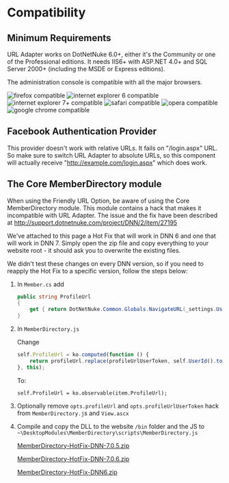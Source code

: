 # Compatibility

## Minimum Requirements

URL Adapter works on DotNetNuke 6.0+, either it's the Community or one of the Professional editions. It needs IIS6+ with ASP.NET 4.0+ and SQL Server 2000+ (including the MSDE or Express editions).

The administration console is compatible with all the major browsers.

![firefox compatible](http://www.dnnsharp.com/Portals/0/img/icon_firefox24.png)
![internet explorer 6 compatible](http://www.dnnsharp.com/Portals/0/img/icon_ie624.png)
![internet explorer 7+ compatible](http://www.dnnsharp.com/portals/0/img/icon_IE724.png)
![safari compatible](http://www.dnnsharp.com/portals/0/img/icon_safari24.png)
![opera compatible](http://www.dnnsharp.com/portals/0/img/icon_opera24.png)
![google chrome compatible](http://www.dnnsharp.com/portals/0/img/icon_chrome24.png)

## Facebook Authentication Provider

This provider doesn't work with relative URLs. It fails on "/login.aspx" URL. So make sure to switch URL Adapter to absolute URLs, so this component will actually receive "http://example.com/login.aspx" which does work.

## The Core MemberDirectory module

When using the Friendly URL Option, be aware of using the Core MemberDirectory module. This module contains a hack that makes it incompatible with URL Adapter. The issue and the fix have been described at http://support.dotnetnuke.com/project/DNN/2/item/27195

We've attached to this page a Hot Fix that will work in DNN 6 and one that will work in DNN 7. Simply open the zip file and copy everything to your website root - it should ask you to overwrite the existing files.

We didn't test these changes on every DNN version, so if you need to reapply the Hot Fix to a specific version, follow the steps below:

1. In `Member.cs` add
    ```cs
    public string ProfileUrl
    {
        get { return DotNetNuke.Common.Globals.NavigateURL(_settings.UserTabId, "", "userId=" + _user.UserID); }
    }
    ```

2. In `MemberDirectory.js`
    
    Change
    ```js
    self.ProfileUrl = ko.computed(function () {
        return profileUrl.replace(profileUrlUserToken, self.UserId().toString());
    }, this);
    ```
    To:
    ```
    self.ProfileUrl = ko.observable(item.ProfileUrl);
    ```

3. Optionally remove `opts.profileUrl` and `opts.profileUrlUserToken` hack from `MemberDirectory.j`s and `View.ascx`

4. Compile and copy the DLL to the website `/bin` folder and the JS to `~\DesktopModules\MemberDirectory\scripts\MemberDirectory.js`

    [MemberDirectory-HotFix-DNN-7.0.5.zip](/uploads/MemberDirectory-HotFix-DNN-7.0.5.zip)
    
    [MemberDirectory-HotFix-DNN-7.0.6.zip](/uploads/MemberDirectory-HotFix-DNN-7.0.6.zip)
    
    [MemberDirectory-HotFix-DNN6.zip](/uploads/MemberDirectory-HotFix-DNN6.zip)